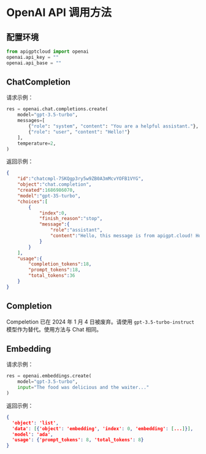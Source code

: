 # OpenAI API 调用方法

## 配置环境
```python
from apigptcloud import openai
openai.api_key = ""
openai.api_base = ""
```

## ChatCompletion
请求示例：
```python
res = openai.chat.completions.create(
    model="gpt-3.5-turbo",
    messages=[
        {"role": "system", "content": "You are a helpful assistant."},
        {"role": "user", "content": "Hello!"}
    ],
    temperature=2,
)
```
返回示例：
```json
{
    "id":"chatcmpl-7SKQgp3ry5w9ZB0A3mMcvYOFB1VYG",
    "object":"chat.completion",
    "created":1686986070,
    "model":"gpt-35-turbo",
    "choices":[
        {
            "index":0,
            "finish_reason":"stop",
            "message":{
                "role":"assistant",
                "content":"Hello, this message is from apigpt.cloud! How may I assist you today?"
            }
        }
    ],
    "usage":{
        "completion_tokens":18,
        "prompt_tokens":18,
        "total_tokens":36
    }
}
```

## Completion
Compeletion 已在 2024 年 1 月 4 日被废弃。请使用 `gpt-3.5-turbo-instruct` 模型作为替代。使用方法与 Chat 相同。

## Embedding
请求示例：
```python
res = openai.embeddings.create(
    model="gpt-3.5-turbo",
    input="The food was delicious and the waiter..."
)
```
返回示例：
```json
{
  'object': 'list', 
  'data': [{'object': 'embedding', 'index': 0, 'embedding': [...]}], 
  'model': 'ada', 
  'usage': {'prompt_tokens': 8, 'total_tokens': 8}
}
```